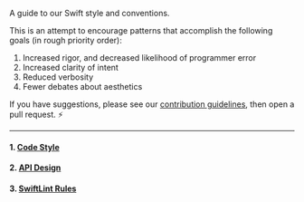 A guide to our Swift style and conventions.

This is an attempt to encourage patterns that accomplish the following goals (in
rough priority order):

 1. Increased rigor, and decreased likelihood of programmer error
 1. Increased clarity of intent
 1. Reduced verbosity
 1. Fewer debates about aesthetics

If you have suggestions, please see our [contribution guidelines](CONTRIBUTING.md),
then open a pull request. :zap:

----

#### 1. [Code Style](CODESTYLE.md)
#### 2. [API Design](APIDESIGN.md)
#### 3. [SwiftLint Rules](SWIFTLINT.md)
